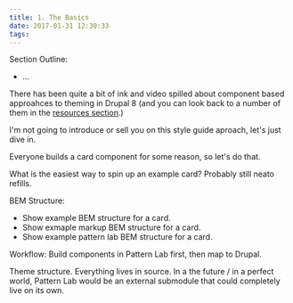 ```yaml
---
title: 1. The Basics
date: 2017-01-31 12:30:33
tags:
---
```


Section Outline:
* ...

There has been quite a bit of ink and video spilled about component based approahces to theming in Drupal 8 (and you can look back to a number of them in the <a href="/Resources">resources section</a>.)

I'm not going to introduce or sell you on this style guide aproach, let's just dive in.

Everyone builds a card component for some reason, so let's do that.

What is the easiest way to spin up an example card?  Probably still neato refills.

BEM Structure:
* Show example BEM structure for a card.
* Show exmaple markup BEM structure for a card.
* Show example pattern lab BEM structure for a card.

Workflow: Build components in Pattern Lab first, then map to Drupal.

Theme structure.  Everything lives in source.
In a the future / in a perfect world, Pattern Lab would be an external submodule that could completely live on its own.